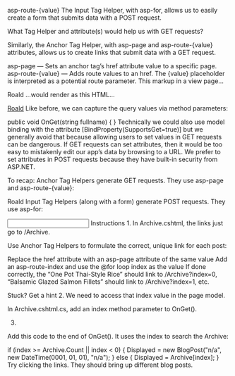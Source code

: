 asp-route-{value}
The Input Tag Helper, with asp-for, allows us to easily create a form that submits data with a POST request.

What Tag Helper and attribute(s) would help us with GET requests?

Similarly, the Anchor Tag Helper, with asp-page and asp-route-{value} attributes, allows us to create <a> links that submit data with a GET request.

asp-page — Sets an anchor tag’s href attribute value to a specific page.
asp-route-{value} — Adds route values to an href. The {value} placeholder is interpreted as a potential route parameter.
This markup in a view page…

<a asp-page="./Authors" asp-route-fullname="Roald Dahl">Roald</a>
…would render as this HTML…

<a href="./Authors?fullname=Roald+Dahl">Roald</a>
Like before, we can capture the query values via method parameters:

public void OnGet(string fullname)
{ }
Technically we could also use model binding with the attribute [BindProperty(SupportsGet=true)] but we generally avoid that because allowing users to set values in GET requests can be dangerous. If GET requests can set attributes, then it would be too easy to mistakenly edit our app’s data by browsing to a URL. We prefer to set attributes in POST requests because they have built-in security from ASP.NET.

To recap: Anchor Tag Helpers generate GET requests. They use asp-page and asp-route-{value}:

<a asp-page="./Authors" asp-route-fullname="Roald Dahl">Roald</a>
Input Tag Helpers (along with a form) generate POST requests. They use asp-for:

<input asp-for="Title">
Instructions
1.
In Archive.cshtml, the <a> links just go to /Archive.

Use Anchor Tag Helpers to formulate the correct, unique link for each post:

Replace the href attribute with an asp-page attribute of the same value
Add an asp-route-index and use the @for loop index as the value
If done correctly, the “One Pot Thai-Style Rice” should link to /Archive?index=0, “Balsamic Glazed Salmon Fillets” should link to /Archive?index=1, etc.


Stuck? Get a hint
2.
We need to access that index value in the page model.

In Archive.cshtml.cs, add an index method parameter to OnGet().

3.
Add this code to the end of OnGet(). It uses the index to search the Archive:

if (index >= Archive.Count || index < 0)
{
  Displayed = new BlogPost("n/a", new DateTime(0001, 01, 01), "n/a");
}
else
{
  Displayed = Archive[index];
}
Try clicking the links. They should bring up different blog posts.